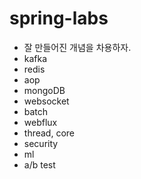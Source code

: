 # spring-labs

- 잘 만들어진 개념을 차용하자.
- kafka
- redis
- aop
- mongoDB
- websocket
- batch
- webflux
- thread, core
- security
- ml
- a/b test
